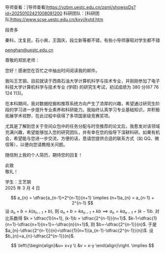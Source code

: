 
导师查看：[导师查看]https://yzbm.uestc.edu.cn/zsml/showssDs?id=20250102421008081200
科研团队：[科研团队]https://www.scse.uestc.edu.cn/kxyj/kytd.htm

段贵多

秦科，沈复民，石小爽，王国庆，段立新等都不错，有些小导师康昭对学生都不错

penghan@uestc.edu.cn

尊敬的郑凯老师：  
  
您好！感谢您在百忙之中抽出时间阅读我的邮件。  
  
我叫王艺钢，目前就读于西南石油大学计算机科学与技术专业，并刚刚参加了电子科技大学计算机科学与技术专业 (学硕) 的研究生考试，初试成绩为 380 分(67 76 124 113)。  
  
在本科期间，我对数据挖掘和推荐系统方向产生了浓厚的兴趣，希望通过研究生阶段的学习进一步提升专业素养和科研能力。我始终认真学习专业基础知识，并积极拓展学术视野，在此过程中获得了多项国家级竞赛奖项。  
  
尤其是了解到您关于空间众包中的任务分配与时空推荐的论文后，我愈发对该领域充满兴趣，希望能够加入您的研究团队，并有幸在您的指导下深耕科研。如果有机会，希望能与您进一步交流，方便的话，恳请您提供合适的联系方式（如 QQ、微信等），以便向您请教相关问题。  
  
随信附上我的个人简历，期待您的回复！    
  
此致    
敬礼！  
  
学生：王艺钢  
2025 年 3 月 4 日

$$
a_{n} = \dfrac{a_{n-1}+2^{n-1}}{n+1} \implies (n+1)a_{n} = a_{n-1} + 2^{n-1} 
$$
设 $a_{n}+b = k(a_{n-1}+b)$, 则 $a_{n}+b=ka_{n-1}+kb \implies a_{n} =ka_{n-1}+(k-1)b$.
对比系数得 $k = \dfrac{1}{n+1}, (k-1)b = \dfrac{2^{n-1}}{n+1}$. $k-1=\dfrac{1}{n+1}-\dfrac{n+1}{n+1}=-\dfrac{n}{n+1}$, 则 $b=-\dfrac{2^{n-1}}{n}$.
于是 $a_{n}-\dfrac{2^{n-1}}{n}=\dfrac{1}{n+1}(a_{n-1}-\dfrac{2^{n-1}}{n})$.
设 $b_{n}=a_{n}-\dfrac{2^{n-1}}{n}$.


$$
\left\{\begin{align}&u= x+y \\
&v = x-y
\end{align}\right. \implies 
$$